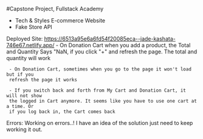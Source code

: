#Capstone Project, Fullstack Academy 

  - Tech & Styles E-commerce Website
  - Fake Store API

  Deployed Site: https://6513a95e6a6fd54f20085eca--jade-kashata-746e67.netlify.app/
    - On Donation Cart when you add a product, the Total and Quantity Says "NaN,
     if you click "+" and refresh the page. The total and quantity will work

     - On Donation Cart, sometimes when you go to the page it won't load but if you
     refresh the page it works

     - If you switch back and forth from My Cart and Donation Cart, it will not show
     the logged in Cart anymore. It seems like you have to use one cart at a time. Or 
     if you log back in, the Cart comes back

  Errors: Working on errors..! I have an idea of
  the solution just need to keep working it out. 




